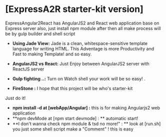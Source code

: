 # [ExpressA2R starter-kit version]

ExpressAngular2React has AngularJS2 and React web application base on Express server
also, just install npm module after then all make process will be by gulp builder and shell script 

* **Using Jade View:** Jade is a clean, whitespace-sensitive template language for writing HTML.
This Adventage is more Productivity and Fast to making Template! and so easy.

* **AngularJS2 vs React:** Just Enjoy between AngularJS2 server with ReactJS server

* **Gulp fighting ..:** Turn on Watch shell your work will be so easy! .

* **FireStone :** I hope that this project will be who's starter-kit

Just do it!

* **npm install -d at [webApp/Angular] :** this is for making Angularjs2 web application
* **npm devMode at [npm start devmode] : ** automatic start!
* **I don't wanna check npm module & tsd no more!" : ** look at [run.sh] you just some shell script make 
a "Comment" ! this is easy

